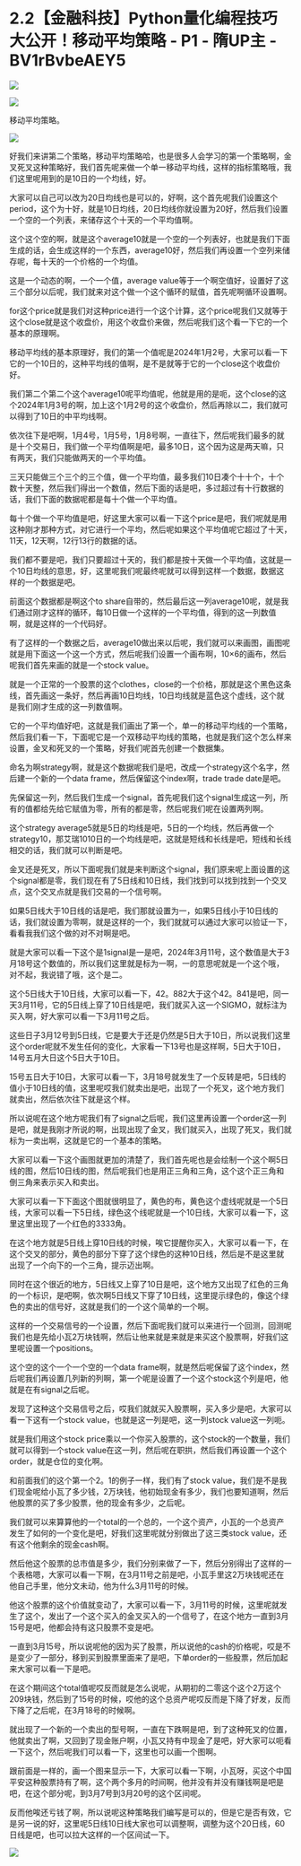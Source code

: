 # 2.2【金融科技】Python量化编程技巧大公开！移动平均策略 - P1 - 隋UP主 - BV1rBvbeAEY5

![](img/3bee9b2a3bed52e77eb491ec3fa0933c_0.png)

![](img/3bee9b2a3bed52e77eb491ec3fa0933c_1.png)

移动平均策略。

![](img/3bee9b2a3bed52e77eb491ec3fa0933c_3.png)

好我们来讲第二个策略，移动平均策略哈，也是很多人会学习的第一个策略啊，金叉死叉这种策略好，我们首先呢来做一个单一移动平均线，这样的指标策略哦，我们这里呢用到的是10日的一个均线，好。

大家可以自己可以改为20日均线也是可以的，好啊，这个首先呢我们设置这个period，这个为十好，就是10日均线，20日均线你就设置为20好，然后我们设置一个空的一个列表，来储存这个十天的一个平均值啊。

这个这个空的啊，就是这个average10就是一个空的一个列表好，也就是我们下面生成的话，会生成这样的一个东西，average10好，然后我们再设置一个空列来储存呢，每十天的一个价格的一个均值。

这是一个动态的啊，一个一个值，average value等于一个啊空值好，设置好了这三个部分以后呢，我们就来对这个做一个这个循环的赋值，首先呢啊循环设置啊。

for这个price就是我们对这种price进行一个这个计算，这个price呢我们又就等于这个close就是这个收盘价，用这个收盘价来做，然后呢我们这个看一下它的一个基本的原理啊。

移动平均线的基本原理好，我们的第一个值呢是2024年1月2号，大家可以看一下它的一个10日的，这种平均线的值啊，是不是就等于它的一个close这个收盘价好。

我们第二个第二个这个average10呢平均值呢，他就是用的是呃，这个close的这个2024年1月3号的啊，加上这个1月2号的这个收盘价，然后再除以二，我们就可以得到了10日的中平均线啊。

依次往下是吧啊，1月4号，1月5号，1月8号啊，一直往下，然后呢我们最多的就是十个交易日，我们做一个平均值啊是吧，最多10日，这个因为这是两天嘛，只有两天，我们只能做两天的一个平均值。

三天只能做三个三个的三个值，做一个平均值，最多我们10日凑个十十个，十个数十天整，然后我们得出一个数值，然后下面的话是吧，多过超过有十行数据的话，我们下面的数据呢都是每十个做一个平均值。

每十个做一个平均值是吧，好这里大家可以看一下这个price是吧，我们呢就是用这种刚才那种方式，对它进行一个平均，然后呢如果这个平均值呢它超过了十天，11天，12天啊，12行13行的数据的话。

我们都不要是吧，我们只要超过十天的，我们都是按十天做一个平均值，这就是一个10日均线的意思，好，这里呢我们呢最终呢就可以得到这样一个数据，数据这样的一个数据是吧。

前面这个数据都是啊这个to share自带的，然后最后这一列average10呢，就是我们通过刚才这样的循环，每10日做一个这样的一个平均值，得到的这一列数值啊，就是这样的一个代码好。

有了这样的一个数据之后，average10做出来以后呢，我们就可以来画图，画图呢就是用下面这一个这一个方式，然后呢我们设置一个画布啊，10×6的画布，然后呢我们首先来画的就是一个stock value。

就是一个正常的一个股票的这个clothes，close的一个价格，那就是这个黑色这条线，首先画这一条好，然后再画10日均线，10日均线就是蓝色这个虚线，这个就是我们刚才生成的这一列数值啊。

它的一个平均值好吧，这就是我们画出了第一个，单一的移动平均线的一个策略，然后我们看一下，下面呢它是一个双移动平均线的策略，也就是我们这个怎么样来设置，金叉和死叉的一个策略，好我们呢首先创建一个数据集。

命名为啊strategy啊，就是这个数据呢我们是吧，改成一个strategy这个名字，然后建一个新的一个data frame，然后保留这个index啊，trade trade date是吧。

先保留这一列，然后我们生成一个signal，首先呢我们这个signal生成这一列，所有的值都给先给它赋值为零，所有的都是零，然后呢我们呢在设置两列啊。

这个strategy average5就是5日的均线是吧，5日的一个均线，然后再做一个strategy10，那艾瑞1010日的一个均线是吧，这就是短线和长线是吧，短线和长线相交的话，我们就可以判断是吧。

金叉还是死叉，所以下面呢我们就是来判断这个signal，我们原来呢上面设置的这个signal都是零，我们现在有了5日线和10日线，我们找到可以找到找到一个交叉点，这个交叉点就是我们交易的一个信号啊。

如果5日线大于10日线的话是吧，我们那就设置为一，如果5日线小于10日线的话，我们就设置为零啊，就是这样的一个，我们就就可以通过大家可以验证一下，看看我我们这个做的对不对啊是吧。

就是大家可以看一下这个是1signal是一是吧，2024年3月11号，这个数值是大于3月18号这个数值的，所以我们这里就是标为一啊，一的意思呢就是一个这个哦，对不起，我说错了哦，这个是二。

这个5日线大于10日线，大家可以看一下，42。882大于这个42。841是吧，同一天3月11号，它的5日线上穿了10日线是吧，我们就买入这一个SIGMO，就标注为买入啊，好大家可以看一下3月11号之后。

这些日子3月12号到5日线，它是要大于还是仍然是5日大于10日，所以说我们这里这个order呢就不发生任何的变化，大家看一下13号也是这样啊，5日大于10日，14号五月大日这个5日大于10日。

15号五日大于10日，大家可以看一下，3月18号就发生了一个反转是吧，5日线的值小于10日线的值，这里呢哎我们就卖出是吧，出现了一个死叉，这个地方我们就卖出，然后依次往下就是这个样。

所以说呢在这个地方呢我们有了signal之后呢，我们这里再设置一个order这一列是吧，就是我刚才所说的啊，出现出现了金叉，我们就买入，出现了死叉，我们就标为一卖出啊，这就是它的一个基本的策略。

大家可以看一下这个画图就更加的清楚了，我们首先呢也是会绘制一个这个啊5日线的图，然后10日线的图，然后呢我们也是用正三角和三角，这个这个正三角和倒三角来表示买入和卖出。

大家可以看一下下面这个图就很明显了，黄色的布，黄色这个虚线呢就是一个5日线，大家可以看一下5日线，绿色这个线呢就是一个10日线，大家可以看一下，这里这里出现了一个红色的3333角。

在这个地方就是5日线上穿10日线的时候，唉它提醒你买入，大家可以看一下，在这个交叉的部分，黄色的部分下穿了这个绿色的这种10日线，然后是不是这里就出现了一个向下的一个三角，提示迈出啊。

同时在这个很近的地方，5日线又上穿了10日是吧，这个地方又出现了红色的三角的一个标识，是吧啊，依次啊5日线又下穿了10日线，这里提示绿色的，像这个绿色的卖出的信号好，这就是我们的一个这个简单的一个啊。

这样的一个交易信号的一个设置，然后下面呢我们就可以来进行一个回测，回测呢我们也是先给小瓦2万块钱啊，然后让他来就是来就是来买这个股票啊，好我们这里呢设置一个positions。

这个空的这个一个一个空的一个data frame啊，就是然后呢保留了这个index，然后呢我们再设置几列新的列啊，第一个呢是设置了一个这个stock这个列是吧，他就是在有signal之后呢。

发现了这种这个交易信号之后，哎我们就就买入股票啊，买入多少是吧，大家可以看一下这有一个stock value，也就是这一列是吧，这一列stock value这一列呃。

就是我们用这个stock price乘以一个你买入股票的，这个stock的一个数量，我们就可以得到一个stock value在这一列，然后呢在职拱，然后我们再设置一个这个order，就是仓位的变化啊。

和前面我们的这个第一个2。1的例子一样，我们有了stock value，我们是不是我们现金呢给小瓦了多少钱，2万块钱，他初始现金有多少，我们也要知道啊，然后他股票的买了多少股票，他的现金有多少，之后呢。

我们就可以来算算他的一个total的一个总的，一个这个资产，小瓦的一个总资产发生了如何的一个变化是吧，好我们这里呢就分别做出了这三类stock value，还有这个他剩余的现金cash啊。

然后他这个股票的总市值是多少，我们分别来做了一下，然后分别得出了这样的一个表格嗯，大家可以看一下啊，在3月11号之前是吧，小瓦手里这2万块钱呢还在他自己手里，他分文未动，他为什么3月11号的时候。

他这个股票的这个价值就变动了，大家可以看一下，3月11号的时候，这里呢就发生了这个，发出了一个这个买入的金叉买入的一个信号了，在这个地方一直到3月15号是吧，他都会持有这只股票不变是吧。

一直到3月15号，所以说呢他的因为买了股票，所以说他的cash的价格呢，哎是不是变少了一部分，移到买到股票里面来了是吧，下单order的一些股票，然后加起来大家可以看一下是吧。

在这个期间这个total值呢哎反而就是怎么说呢，从期初的二零这个这个2万这个209块钱，然后到了15号的时候，哎他的这个总资产呢哎反而是下降了好发，反而下降了之后呢，在3月18号的时候啊。

就出现了一个新的一个卖出的型号啊，一直在下跌啊是吧，到了这种死叉的位置，他就卖出了啊，又回到了现金账户啊，小瓦又持有中现金了是吧，好大家可以呃看一下这个，然后呢我们可以看一下，这里也可以画一个图啊。

跟前面是一样的，画一个图来显示一下，大家可以看一下啊，小瓦呀，买这个中国平安这种股票持有了啊，这个两个多月的时间啊，他并没有并没有赚钱啊是吧是吧，在这个部分呢，到3月7号到3月20号的这个区间呢。

反而他唉还亏钱了啊，所以说呢这种策略我们编写是可以的，但是它是否有效，它是另一说的好，这里呢5日线10日线大家也可以调整啊，调整为这个20日线，60日线是吧，也可以拉大这样的一个区间试一下。



![](img/3bee9b2a3bed52e77eb491ec3fa0933c_5.png)